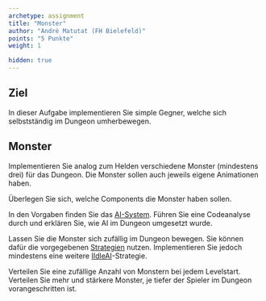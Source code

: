 ```yaml
---
archetype: assignment
title: "Monster"
author: "André Matutat (FH Bielefeld)"
points: "5 Punkte"
weight: 1

hidden: true
---
```


## Ziel

In dieser Aufgabe implementieren Sie simple Gegner, welche sich selbstständig im Dungeon
umherbewegen.

## Monster

Implementieren Sie analog zum Helden verschiedene Monster (mindestens drei) für das Dungeon.
Die Monster sollen auch jeweils eigene Animationen haben.

Überlegen Sie sich, welche Components die Monster haben sollen.

In den Vorgaben finden Sie das
[AI-System](https://github.com/Programmiermethoden/Dungeon/blob/master/game/src/ecs/systems/AISystem.java).
Führen Sie eine Codeanalyse durch und erklären Sie, wie AI im Dungeon umgesetzt wurde.

Lassen Sie die Monster sich zufällig im Dungeon bewegen. Sie können dafür die vorgegebenen
[Strategien](https://github.com/Programmiermethoden/Dungeon/tree/master/game/src/ecs/components/ai)
nutzen. Implementieren Sie jedoch mindestens eine weitere
[IIdleAI](https://github.com/Programmiermethoden/Dungeon/blob/master/game/src/ecs/components/ai/idle/IIdleAI.java)-Strategie.

Verteilen Sie eine zufällige Anzahl von Monstern bei jedem Levelstart. Verteilen Sie mehr
und stärkere Monster, je tiefer der Spieler im Dungeon vorangeschritten ist.
